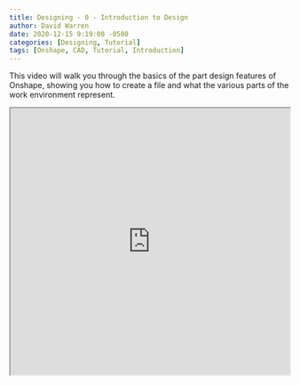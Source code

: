 ```yaml
---
title: Designing - 0 - Introduction to Design
author: David Warren
date: 2020-12-15 9:19:00 -0500
categories: [Designing, Tutorial]
tags: [Onshape, CAD, Tutorial, Introduction]
---
```


This video will walk you through the basics of the part design features of Onshape, showing you how to create a file and what the various parts of the work environment represent.

<iframe src="https://drive.google.com/file/d/1KXWGLu9bHbUYXSw0MVwEiWKQ_KVVXy-3/preview" width="100%" height="480"></iframe>